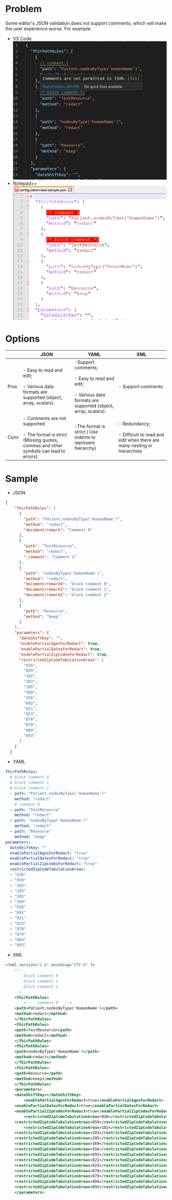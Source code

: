 # Problem
Some editor's JSON validation does not support comments, which will make the user experience worse. For example:
- VS Code
![image.png](/.attachments/image-8deaee64-a5d6-474f-8803-afd2bbe3b0f0.png)
- Notepad++
![image.png](/.attachments/image-ee485762-6b09-4706-946f-25adfa2b56b9.png)

# Options

|  | JSON | YAML | XML |
|--|--|--|--|
| Pros | - Easy  to read and edit; <br><br> - Various data formats are supported (object, array, scalars). | -Support comments; <br><br> - Easy to read and edit; <br><br> - Various data formats are supported (object, array, scalars).| - Support comments |
| Cons | - Comments are not supported <br> <br>- The format is strict (Missing quotes, commas and other symbols can lead to errors). | -The format is strict ( Use indents to represent hierarchy) | - Redundancy; <br><br> - Difficult to read and edit when there are many nesting or hierarchies|
# Sample
- JSON
```Json
{
    "fhirPathRules": [
      {
        "path": "Patient.nodesByType('HumanName')",
        "method": "redact",
        "document/remark": "Comment 0"
      },
      {
        "path": "TestResource",
        "method": "redact",
        "_comment": "Comment 1"
      },
      {
        "path": "nodesByType('HumanName')",
        "method": "redact",
        "document/remark0": "block comment 0",
        "document/remark1": "block comment 1",
        "document/remark2": "block comment 2"
      },
      {
        "path": "Resource",
        "method": "keep"
      }
    ],
    "parameters": {
      "dateShiftKey": "",
      "enablePartialAgesForRedact": true,
      "enablePartialDatesForRedact": true,
      "enablePartialZipCodesForRedact": true,
      "restrictedZipCodeTabulationAreas": [
        "036",
        "059",
        "102",
        "203",
        "205",
        "369",
        "556",
        "692",
        "821",
        "823",
        "878",
        "879",
        "884",
        "893"
      ]
    }
  }
```
- YAML
```yaml
fhirPathRules: 
  # block comment 0
  # block comment 1
  # block comment 2
  - path: "Patient.nodesByType('HumanName')"
    method: "redact"
    # comment 0
  - path: "TestResource"
    method: "redact"
  - path: "nodesByType('HumanName')"
    method: "redact"
  - path: "Resource"
    method: "keep"
parameters: 
  dateShiftKey: ""
  enablePartialAgesForRedact: "true"
  enablePartialDatesForRedact: "true"
  enablePartialZipCodesForRedact: "true"
  restrictedZipCodeTabulationAreas: 
  - "036"
  - "059"
  - "102"
  - "203"
  - "205"
  - "369"
  - "556"
  - "692"
  - "821"
  - "823"
  - "878"
  - "879"
  - "884"
  - "893"
```
- XML
```xml
<?xml version="1.0" encoding="UTF-8" ?>
    <!--  
        block comment 0
        block comment 1
        block comment 2
    -->
    <fhirPathRules>
        <!--  comment 0   -->
	<path>Patient.nodesByType('HumanName')</path> 
	<method>redact</method>
    </fhirPathRules>
    <fhirPathRules>
	<path>TestResource</path>
	<method>redact</method>
    </fhirPathRules>
    <fhirPathRules>
	<path>nodesByType('HumanName')</path>
	<method>redact</method>
    </fhirPathRules>
    <fhirPathRules>
	<path>Resource</path>
	<method>keep</method>
    </fhirPathRules>
    <parameters>
	<dateShiftKey></dateShiftKey>
        <enablePartialAgesForRedact>true</enablePartialAgesForRedact>
	<enablePartialDatesForRedact>true</enablePartialDatesForRedact>
	<enablePartialZipCodesForRedact>true</enablePartialZipCodesForRedact>
        <restrictedZipCodeTabulationAreas>036</restrictedZipCodeTabulationAreas>
	<restrictedZipCodeTabulationAreas>059</restrictedZipCodeTabulationAreas>
        <restrictedZipCodeTabulationAreas>102</restrictedZipCodeTabulationAreas>
	<restrictedZipCodeTabulationAreas>203</restrictedZipCodeTabulationAreas>
	<restrictedZipCodeTabulationAreas>205</restrictedZipCodeTabulationAreas>
	<restrictedZipCodeTabulationAreas>369</restrictedZipCodeTabulationAreas>
	<restrictedZipCodeTabulationAreas>556</restrictedZipCodeTabulationAreas>
	<restrictedZipCodeTabulationAreas>692</restrictedZipCodeTabulationAreas>
	<restrictedZipCodeTabulationAreas>821</restrictedZipCodeTabulationAreas>
	<restrictedZipCodeTabulationAreas>823</restrictedZipCodeTabulationAreas>
	<restrictedZipCodeTabulationAreas>878</restrictedZipCodeTabulationAreas>
	<restrictedZipCodeTabulationAreas>879</restrictedZipCodeTabulationAreas>
	<restrictedZipCodeTabulationAreas>884</restrictedZipCodeTabulationAreas>		
	<restrictedZipCodeTabulationAreas>893</restrictedZipCodeTabulationAreas>
    </parameters>
	

```

